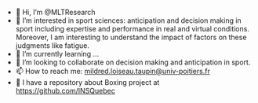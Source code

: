 - 👋 Hi, I’m @MLTResearch
- 👀 I’m interested in sport sciences: anticipation and decision making in sport including expertise and performance in real and virtual conditions. Moreover, I am interesting to understand the impact of factors on these judgments like fatigue.
- 🌱 I’m currently learning ...
- 💞️ I’m looking to collaborate on decision making and anticipation in sport.
- 📫 How to reach me: mildred.loiseau.taupin@univ-poitiers.fr
- 🥊 I have a repository about Boxing project at https://github.com/INSQuebec

<!---
MLTResearch/MLTResearch is a ✨ special ✨ repository because its `README.md` (this file) appears on your GitHub profile.
You can click the Preview link to take a look at your changes.
--->
